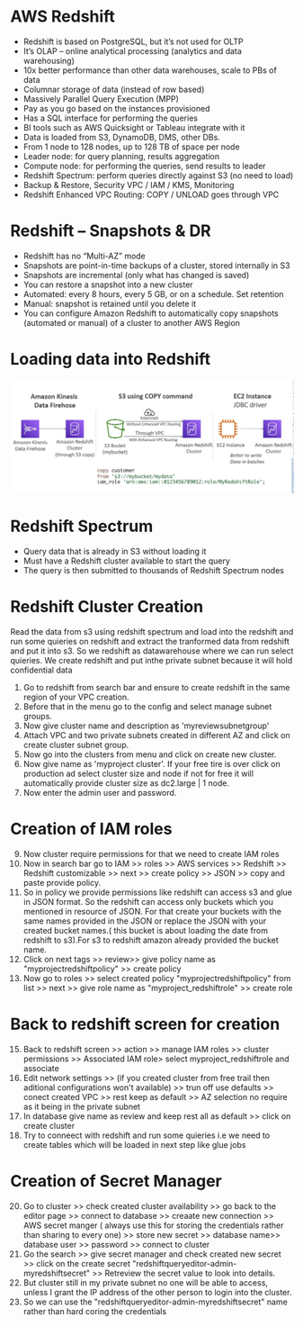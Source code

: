 
# AWS Redshift

* Redshift is based on PostgreSQL, but it’s not used for OLTP
* It’s OLAP – online analytical processing (analytics and data warehousing)
* 10x better performance than other data warehouses, scale to PBs of data
* Columnar storage of data (instead of row based)
* Massively Parallel Query Execution (MPP)
* Pay as you go based on the instances provisioned
* Has a SQL interface for performing the queries
* BI tools such as AWS Quicksight or Tableau integrate with it
* Data is loaded from S3, DynamoDB, DMS, other DBs.
* From 1 node to 128 nodes, up to 128 TB of space per node
* Leader node: for query planning, results aggregation
* Compute node: for performing the queries, send results to leader
* Redshift Spectrum: perform queries directly against S3 (no need to load)
* Backup & Restore, Security VPC / IAM / KMS, Monitoring
* Redshift Enhanced VPC Routing: COPY / UNLOAD goes through VPC

# Redshift – Snapshots & DR

* Redshift has no “Multi-AZ” mode
* Snapshots are point-in-time backups of a cluster, stored internally in S3
* Snapshots are incremental (only what has changed is saved)
* You can restore a snapshot into a new cluster
* Automated: every 8 hours, every 5 GB, or on a schedule. Set retention
* Manual: snapshot is retained until you delete it
* You can configure Amazon Redshift to automatically copy snapshots (automated or manual) of a cluster to another AWS Region

# Loading data into Redshift

![](https://raw.githubusercontent.com/sudheera96/Orchestrate-Redshift-ETL-using-AWS-Glue-and-Step-Functions/main/images/redshift.jpg)

# Redshift Spectrum

* Query data that is already in S3 without loading it
* Must have a Redshift cluster available to start the query
* The query is then submitted to thousands of Redshift Spectrum nodes

# Redshift Cluster Creation

Read the data from s3 using redshift spectrum and load into the redshift and run some quieries on redshift and extract the tranformed data from redshift and put it into s3. So we redshift as datawarehouse where we can run select quieries. We create redshift and put inthe private subnet because it will hold confidential data

1.  Go to redshift from search bar and ensure to create redshift in the same region of your VPC creation.
2.  Before that in the menu go to the config and select manage subnet groups.
3.  Now give cluster name and description as 'myreviewsubnetgroup'
4.  Attach VPC and two private subnets created in different AZ and click on create cluster subnet group.
5.  Now go into the clusters from menu and click on create new cluster.
6.  Now give name as 'myproject cluster'. If your free tire is over click on production ad select cluster size and node if not for free it will automatically provide cluster size as dc2.large | 1 node.
7.  Now enter the admin user and password.

# Creation of IAM roles

9.  Now cluster require permissions for that we need to create IAM roles
10.  Now in search bar go to IAM >> roles >> AWS services >> Redshift >> Redshift customizable >> next >> create policy >> JSON >> copy and paste provide policy.
11. So in policy we provide permissions like redshift can access s3 and glue in JSON format. So the redshift can access only buckets which you mentioned in resource of JSON. For that create your buckets with the same names provided in the JSON or replace the JSON with your created bucket names.( this bucket is about loading the date from redshift to s3).For s3 to redshift amazon already provided the bucket name.
12. Click on next tags >> review>> give policy name as "myprojectredshiftpolicy" >> create policy 
13. Now go to roles >> select created policy  "myprojectredshiftpolicy" from list >> next >> give role name as "myproject_redshiftrole" >> create role

# Back to redshift screen for creation

15. Back to redshift screen >> action >> manage IAM roles >> cluster permissions >> Associated IAM  role> select myproject_redshiftrole and associate
16. Edit network settings >> (if you created cluster from free trail then aditional configurations won't available)  >> trun off use defaults >> conect created VPC >> rest keep as default >> AZ selection no require as it being in the private subnet
17. In database give name as review and keep rest all as default >> click on create cluster
18. Try to conneect with redshift and run some quieries i.e we need to create tables which will be loaded in next step like glue jobs

# Creation of Secret Manager

20. Go to cluster >> check created cluster availability >> go back to the editor page >> connect to database >> creaate new connection >> AWS secret manger ( always use this for storing the credentials rather than sharing to every one) >> store new secret >> database name>> database user >> password >> connect to cluster
21. Go the search >> give secret manager and check created new secret >> click on the create secret "redshiftqueryeditor-admin-myredshiftsecret" >> Retreview the secret value to look into details.
22. But cluster still in my private subnet no one will be able to access, unless I grant the IP address of the other person to login into the cluster.
23. So we can use the "redshiftqueryeditor-admin-myredshiftsecret" name rather than hard coring the credentials

